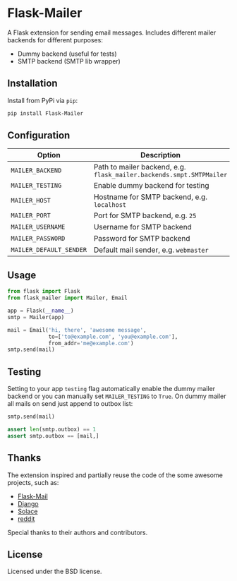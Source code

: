 Flask-Mailer
============

A Flask extension for sending email messages. Includes different mailer
backends for different purposes:

- Dummy backend (useful for tests)
- SMTP backend (SMTP lib wrapper)


Installation
------------

Install from PyPi via `pip`:

```sh
pip install Flask-Mailer
```


Configuration
-------------

| Option                  | Description                                                            |
| ----------------------- | ---------------------------------------------------------------------- |
| `MAILER_BACKEND`        | Path to mailer backend, e.g. `flask_mailer.backends.smpt.SMTPMailer`   |
| `MAILER_TESTING`        | Enable dummy backend for testing                                       |
| `MAILER_HOST`           | Hostname for SMTP backend, e.g. `localhost`                            |
| `MAILER_PORT`           | Port for SMTP backend, e.g. `25`                                       |
| `MAILER_USERNAME`       | Username for SMTP backend                                              |
| `MAILER_PASSWORD`       | Password for SMTP backend                                              |
| `MAILER_DEFAULT_SENDER` | Default mail sender, e.g. `webmaster`                                  |


Usage
-----

```python
from flask import Flask
from flask_mailer import Mailer, Email

app = Flask(__name__)
smtp = Mailer(app)

mail = Email('hi, there', 'awesome message',
             to=['to@example.com', 'you@example.com'],
             from_addr='me@example.com')
smtp.send(mail)
```


Testing
-------

Setting to your app `testing` flag automatically enable the dummy mailer
backend or you can manually set `MAILER_TESTING` to `True`. On dummy mailer
all mails on send just append to outbox list:

```python
smtp.send(mail)

assert len(smtp.outbox) == 1
assert smtp.outbox == [mail,]
```


Thanks
------

The extension inspired and partially reuse the code of the some awesome
projects, such as:

- [Flask-Mail](https://github.com/mattupstate/flask-mail)
- [Django](https://github.com/django/django)
- [Solace](https://github.com/Plurk/Solace)
- [reddit](https://github.com/reddit/reddit)

Special thanks to their authors and contributors.


License
-------

Licensed under the BSD license.
